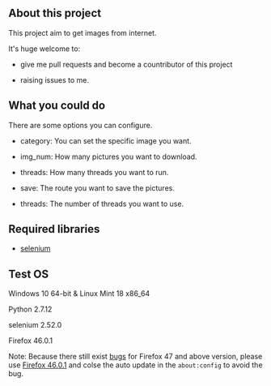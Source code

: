 ## About this project

This project aim to get images from internet.

It's huge welcome to:

- give me pull requests and become a countributor of this project

- raising issues to me.

## What you could do

There are some options you can configure.

- category: You can set the specific image you want.

- img_num: How many pictures you want to download.

- threads: How many threads you want to run.

- save: The route you want to save the pictures.

- threads: The number of threads you want to use.

## Required libraries

- [selenium](https://github.com/SeleniumHQ/selenium)

## Test OS

Windows 10 64-bit & Linux Mint 18 x86_64

Python 2.7.12

selenium 2.52.0

Firefox 46.0.1

Note: Because there still exist [bugs](https://github.com/SeleniumHQ/selenium/issues/2645) for Firefox 47 and above version, please use [Firefox 46.0.1](https://ftp.mozilla.org/pub/firefox/releases/46.0.1/) and colse the auto update in the `about:config` to avoid the bug.
